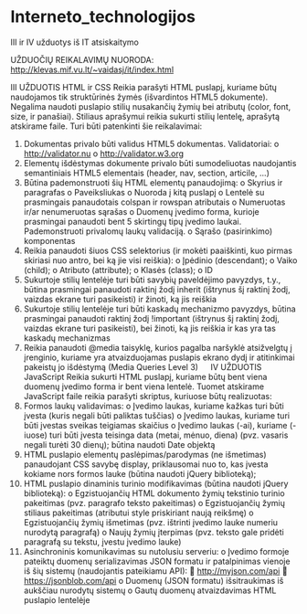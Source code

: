 # Interneto_technologijos
III ir IV užduotys iš IT atsiskaitymo

UŽDUOČIŲ REIKALAVIMŲ NUORODA: http://klevas.mif.vu.lt/~vaidasj/it/index.html

III UŽDUOTIS HTML ir CSS
Reikia parašyti HTML puslapį, kuriame būtų naudojamos tik struktūrinės žymės (išvardintos HTML5 dokumente). Negalima naudoti puslapio stilių nusakančių žymių bei atributų (color, font, size, ir panašiai). Stiliaus aprašymui reikia sukurti stilių lentelę, aprašytą atskirame faile. Turi būti patenkinti šie reikalavimai:
1.	Dokumentas privalo būti validus HTML5 dokumentas. Validatoriai:
o	http://validator.nu
o	http://validator.w3.org
2.	Elementų išdėstymas dokumente privalo būti sumodeliuotas naudojantis semantiniais HTML5 elementais (header, nav, section, articile, ...)
3.	Būtina pademonstruoti šių HTML elementų panaudojimą:
o	Skyrius ir paragrafas
o	Paveiksliukas
o	Nuoroda į kitą puslapį
o	Lentelė su prasmingais panaudotais colspan ir rowspan atributais
o	Numeruotas ir/ar nenumeruotas sąrašas
o	Duomenų įvedimo forma, kurioje prasmingai panaudoti bent 5 skirtingų tipų įvedimo laukai. Pademonstruoti privalomų laukų validaciją.
o	Sąrašo (pasirinkimo) komponentas
4.	Reikia panaudoti šiuos CSS selektorius (ir mokėti paaiškinti, kuo pirmas skiriasi nuo antro, bei ką jie visi reiškia):
o	Įpėdinio (descendant);
o	Vaiko (child);
o	Atributo (attribute);
o	Klasės (class);
o	ID
5.	Sukurtoje stilių lentelėje turi būti savybių paveldėjimo pavyzdys, t.y., būtina prasmingai panaudoti raktinį žodį inherit (ištrynus šį raktinį žodį, vaizdas ekrane turi pasikeisti) ir žinoti, ką jis reiškia
6.	Sukurtoje stilių lentelėje turi būti kaskadų mechanizmo pavyzdys, būtina prasmingai panaudoti raktinį žodį !important (ištrynus šį raktinį žodį, vaizdas ekrane turi pasikeisti), bei žinoti, ką jis reiškia ir kas yra tas kaskadų mechanizmas
7.	Reikia panaudoti @media taisyklę, kurios pagalba naršyklė atsižvelgtų į įrenginio, kuriame yra atvaizduojamas puslapis ekrano dydį ir atitinkimai pakeistų jo išdėstymą (Media Queries Level 3)
 
IV UŽDUOTIS JavaScript
Reikia sukurti HTML puslapį, kuriame būtų bent viena duomenų įvedimo forma ir bent viena lentelė. Tuomet atskirame JavaScript faile reikia parašyti skriptus, kuriuose būtų realizuotas:
1.	Formos laukų validavimas:
o	Įvedimo laukas, kuriame kažkas turi būti įvesta (kuris negali būti paliktas tuščias)
o	Įvedimo laukas, kuriame turi būti įvestas sveikas teigiamas skaičius
o	Įvedimo laukas (-ai), kuriame (-iuose) turi būti įvesta teisinga data (metai, mėnuo, diena) (pvz. vasaris negali turėti 30 dienų); būtina naudoti Date objektą
2.	HTML puslapio elementų paslėpimas/parodymas (ne išmetimas) panaudojant CSS savybę display, priklausomai nuo to, kas įvesta kokiame nors formos lauke (būtina naudoti jQuery biblioteką);
3.	HTML puslapio dinaminis turinio modifikavimas (būtina naudoti jQuery biblioteką):
o	Egzistuojančių HTML dokumento žymių tekstinio turinio pakeitimas (pvz. paragrafo teksto pakeitimas)
o	Egzistuojančių žymių stiliaus pakeitimas (atributui style priskiriant naują reikšmę)
o	Egzistuojančių žymių išmetimas (pvz. ištrinti įvedimo lauke numeriu nurodytą paragrafą)
o	Naujų žymių įterpimas (pvz. teksto gale pridėti paragrafą su tekstu, įvestu įvedimo lauke)
4.	Asinchroninis komunikavimas su nutolusiu serveriu:
o	Įvedimo formoje pateiktų duomenų serializavimas JSON formatu ir patalpinimas vienoje iš šių sistemų (naudojantis pateikiamu API):
	http://myjson.com/api
	https://jsonblob.com/api
o	Duomenų (JSON formatu) išsitraukimas iš aukščiau nurodytų sistemų
o	Gautų duomenų atvaizdavimas HTML puslapio lentelėje


